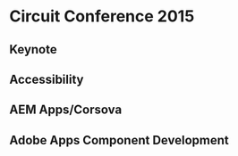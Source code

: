 Circuit Conference 2015
===================

Keynote
----------

Accessibility
---------------

AEM Apps/Corsova
----------------------


Adobe Apps Component Development
---------------------------------------------
